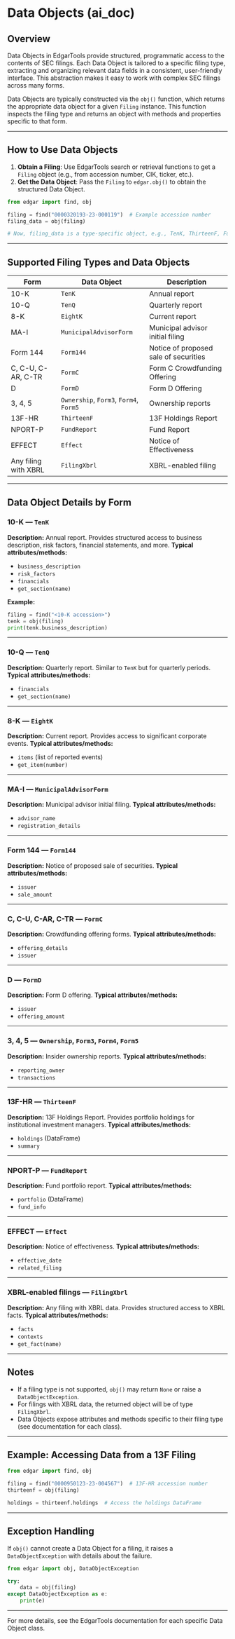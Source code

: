 # Data Objects (ai_doc)

## Overview

Data Objects in EdgarTools provide structured, programmatic access to the contents of SEC filings. Each Data Object is tailored to a specific filing type, extracting and organizing relevant data fields in a consistent, user-friendly interface. This abstraction makes it easy to work with complex SEC filings across many forms.

Data Objects are typically constructed via the `obj()` function, which returns the appropriate data object for a given `Filing` instance. This function inspects the filing type and returns an object with methods and properties specific to that form.

---

## How to Use Data Objects

1. **Obtain a Filing**: Use EdgarTools search or retrieval functions to get a `Filing` object (e.g., from accession number, CIK, ticker, etc.).
2. **Get the Data Object**: Pass the `Filing` to `edgar.obj()` to obtain the structured Data Object.

```python
from edgar import find, obj

filing = find("0000320193-23-000119")  # Example accession number
filing_data = obj(filing)

# Now, filing_data is a type-specific object, e.g., TenK, ThirteenF, FundReport, etc.
```

---

## Supported Filing Types and Data Objects

| Form                       | Data Object                  | Description                           |
|----------------------------|------------------------------|---------------------------------------|
| 10-K                       | `TenK`                       | Annual report                         |
| 10-Q                       | `TenQ`                       | Quarterly report                      |
| 8-K                        | `EightK`                     | Current report                        |
| MA-I                       | `MunicipalAdvisorForm`       | Municipal advisor initial filing      |
| Form 144                   | `Form144`                    | Notice of proposed sale of securities |
| C, C-U, C-AR, C-TR         | `FormC`                      | Form C Crowdfunding Offering          |
| D                          | `FormD`                      | Form D Offering                       |
| 3, 4, 5                    | `Ownership`, `Form3`, `Form4`, `Form5` | Ownership reports           |
| 13F-HR                     | `ThirteenF`                  | 13F Holdings Report                   |
| NPORT-P                    | `FundReport`                 | Fund Report                           |
| EFFECT                     | `Effect`                     | Notice of Effectiveness               |
| Any filing with XBRL       | `FilingXbrl`                 | XBRL-enabled filing                   |

---

## Data Object Details by Form

### 10-K — `TenK`
**Description:** Annual report. Provides structured access to business description, risk factors, financial statements, and more.
**Typical attributes/methods:**
- `business_description`
- `risk_factors`
- `financials`
- `get_section(name)`

**Example:**
```python
filing = find("<10-K accession>")
tenk = obj(filing)
print(tenk.business_description)
```

---

### 10-Q — `TenQ`
**Description:** Quarterly report. Similar to `TenK` but for quarterly periods.
**Typical attributes/methods:**
- `financials`
- `get_section(name)`

---

### 8-K — `EightK`
**Description:** Current report. Provides access to significant corporate events.
**Typical attributes/methods:**
- `items` (list of reported events)
- `get_item(number)`

---

### MA-I — `MunicipalAdvisorForm`
**Description:** Municipal advisor initial filing.
**Typical attributes/methods:**
- `advisor_name`
- `registration_details`

---

### Form 144 — `Form144`
**Description:** Notice of proposed sale of securities.
**Typical attributes/methods:**
- `issuer`
- `sale_amount`

---

### C, C-U, C-AR, C-TR — `FormC`
**Description:** Crowdfunding offering forms.
**Typical attributes/methods:**
- `offering_details`
- `issuer`

---

### D — `FormD`
**Description:** Form D offering.
**Typical attributes/methods:**
- `issuer`
- `offering_amount`

---

### 3, 4, 5 — `Ownership`, `Form3`, `Form4`, `Form5`
**Description:** Insider ownership reports.
**Typical attributes/methods:**
- `reporting_owner`
- `transactions`

---

### 13F-HR — `ThirteenF`
**Description:** 13F Holdings Report. Provides portfolio holdings for institutional investment managers.
**Typical attributes/methods:**
- `holdings` (DataFrame)
- `summary`

---

### NPORT-P — `FundReport`
**Description:** Fund portfolio report.
**Typical attributes/methods:**
- `portfolio` (DataFrame)
- `fund_info`

---

### EFFECT — `Effect`
**Description:** Notice of effectiveness.
**Typical attributes/methods:**
- `effective_date`
- `related_filing`

---

### XBRL-enabled filings — `FilingXbrl`
**Description:** Any filing with XBRL data. Provides structured access to XBRL facts.
**Typical attributes/methods:**
- `facts`
- `contexts`
- `get_fact(name)`

---

## Notes

- If a filing type is not supported, `obj()` may return `None` or raise a `DataObjectException`.
- For filings with XBRL data, the returned object will be of type `FilingXbrl`.
- Data Objects expose attributes and methods specific to their filing type (see documentation for each class).

---

## Example: Accessing Data from a 13F Filing

```python
from edgar import find, obj

filing = find("0000950123-23-004567")  # 13F-HR accession number
thirteenf = obj(filing)

holdings = thirteenf.holdings  # Access the holdings DataFrame
```

---

## Exception Handling

If `obj()` cannot create a Data Object for a filing, it raises a `DataObjectException` with details about the failure.

```python
from edgar import obj, DataObjectException

try:
    data = obj(filing)
except DataObjectException as e:
    print(e)
```

---

For more details, see the EdgarTools documentation for each specific Data Object class.
